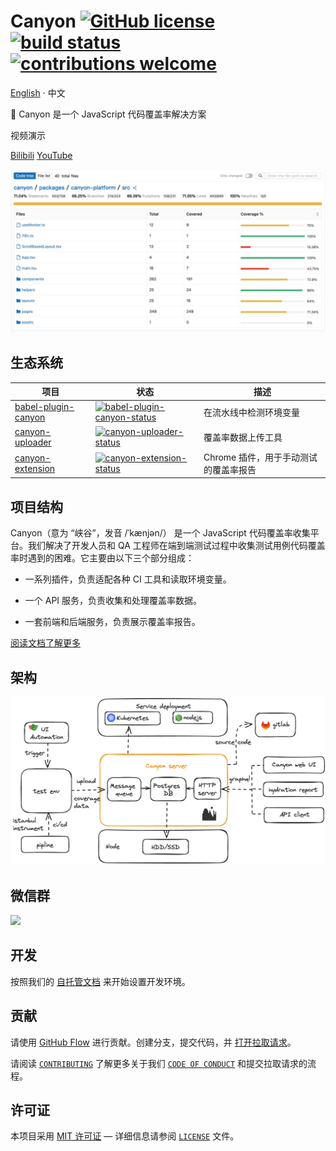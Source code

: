 # Canyon [![GitHub license](https://img.shields.io/badge/license-MIT-blue.svg)](https://github.com/canyon-project/canyon/blob/main/LICENSE) [![build status](https://github.com/canyon-project/canyon/actions/workflows/test.yml/badge.svg?branch=main)](https://github.com/canyon-project/canyon/actions/workflows/ci.yml) [![contributions welcome](https://img.shields.io/badge/contributions-welcome-brightgreen?logo=github)](CODE_OF_CONDUCT.md)

[English](./README.md) · 中文

👋 Canyon 是一个 JavaScript 代码覆盖率解决方案

视频演示

[Bilibili](https://www.bilibili.com/video/BV13sXHYDEn6)
[YouTube](https://www.youtube.com/watch?v=-2IRQ_pmEjI)

![](./screenshots/coverage-report.jpg)

## 生态系统

| 项目                      | 状态                                                         | 描述                                               |
|---------------------------|--------------------------------------------------------------|----------------------------------------------------|
| [babel-plugin-canyon]      | [![babel-plugin-canyon-status]][babel-plugin-canyon-package]  | 在流水线中检测环境变量                             |
| [canyon-uploader]          | [![canyon-uploader-status]][canyon-uploader-package]          | 覆盖率数据上传工具                                 |
| [canyon-extension]         | [![canyon-extension-status]][canyon-extension-package]        | Chrome 插件，用于手动测试的覆盖率报告              |

[babel-plugin-canyon]: https://github.com/canyon-project/canyon/tree/main/plugins/babel-plugin-canyon
[vite-plugin-canyon]: https://github.com/canyon-project/canyon/tree/main/plugins/vite-plugin-canyon
[swc-plugin-canyon]: https://github.com/canyon-project/canyon/tree/main/plugins/swc-plugin-canyon
[canyon-report]: https://github.com/canyon-project/canyon/tree/main/packages/canyon-report
[canyon-sdk]: https://github.com/canyon-project/canyon/tree/main/tools/canyon-sdk
[canyon-uploader]: https://github.com/canyon-project/canyon/tree/main/tools/canyon-uploader
[canyon-extension]: https://github.com/canyon-project/canyon/tree/main/tools/canyon-extension

[babel-plugin-canyon-status]: https://img.shields.io/npm/v/babel-plugin-canyon.svg
[vite-plugin-canyon-status]: https://img.shields.io/npm/v/vite-plugin-canyon.svg
[swc-plugin-canyon-status]: https://img.shields.io/npm/v/swc-plugin-canyon.svg
[canyon-report-status]: https://img.shields.io/npm/v/canyon-report.svg
[canyon-sdk-status]: https://img.shields.io/npm/v/canyon-sdk.svg
[canyon-uploader-status]: https://img.shields.io/npm/v/canyon-uploader.svg
[canyon-extension-status]: https://img.shields.io/chrome-web-store/v/omnpafdjidgpdmlimbangcjjaaodbeof.svg

[babel-plugin-canyon-package]: https://npmjs.com/package/babel-plugin-canyon
[vite-plugin-canyon-package]: https://npmjs.com/package/babel-plugin-canyon
[swc-plugin-canyon-package]: https://npmjs.com/package/babel-plugin-canyon
[canyon-report-package]: https://github.com/canyon-project/uploader/releases
[canyon-sdk-package]: https://github.com/canyon-project/uploader/releases
[canyon-uploader-package]: https://github.com/canyon-project/uploader/releases
[canyon-extension-package]: https://chrome.google.com/webstore/detail/canyon/omnpafdjidgpdmlimbangcjjaaodbeof

## 项目结构

Canyon（意为 “峡谷”，发音 /ˈkænjən/） 是一个 JavaScript 代码覆盖率收集平台。我们解决了开发人员和 QA 工程师在端到端测试过程中收集测试用例代码覆盖率时遇到的困难。它主要由以下三个部分组成：

- 一系列插件，负责适配各种 CI 工具和读取环境变量。

- 一个 API 服务，负责收集和处理覆盖率数据。

- 一套前端和后端服务，负责展示覆盖率报告。

[阅读文档了解更多](https://docs.canyonjs.org)

## 架构

![](./screenshots/architecture.png)

## 微信群

<img src="./screenshots/wechat29.png" style="width: 200px"/>

## 开发

按照我们的 [自托管文档](https://docs.canyonjs.org/documentation/self-host/community-edition/prerequisites) 来开始设置开发环境。

## 贡献

请使用 [GitHub Flow](https://guides.github.com/introduction/flow) 进行贡献。创建分支，提交代码，并 [打开拉取请求](https://github.com/canyon-project/canyon/compare)。

请阅读 [`CONTRIBUTING`](CONTRIBUTING.md) 了解更多关于我们 [`CODE OF CONDUCT`](CODE_OF_CONDUCT.md) 和提交拉取请求的流程。

## 许可证

本项目采用 [MIT 许可证](https://opensource.org/licenses/MIT) — 详细信息请参阅 [`LICENSE`](LICENSE) 文件。
